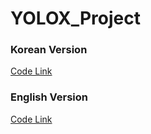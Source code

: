 # YOLOX_Project

### Korean Version
[Code Link](https://colab.research.google.com/drive/1M7P7zlkNiLFQZFd9sOi_6Xz0XG1IvDuJ?usp=sharing)
    

### English Version
[Code Link](https://colab.research.google.com/drive/19aNPoqhjwMOSoYRhnqSFEyBGAm-8MsF1?usp=sharing)
    

